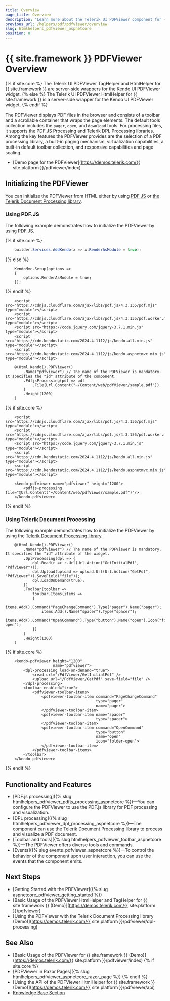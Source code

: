 ```yaml
---
title: Overview
page_title: Overview
description: "Learn more about the Telerik UI PDFViewer component for {{ site.framework }}, and discover its built-in features like the toolbar and the supported events."
previous_url: /helpers/pdf/pdfviewer/overview
slug: htmlhelpers_pdfviewer_aspnetcore
position: 0
---
```


# {{ site.framework }} PDFViewer Overview

{% if site.core %}
The Telerik UI PDFViewer TagHelper and HtmlHelper for {{ site.framework }} are server-side wrappers for the Kendo UI PDFViewer widget.
{% else %}
The Telerik UI PDFViewer HtmlHelper for {{ site.framework }} is a server-side wrapper for the Kendo UI PDFViewer widget.
{% endif %}

The PDFViewer displays PDF files in the browser and consists of a toolbar and a scrollable container that wraps the page elements. The default tools collection includes the `pager`, `open`, and `download` tools. For processing files, it supports the PDF.JS Processing and Telerik DPL Processing libraries. Among the key features the PDFViewer provides are the selection of a PDF processing library, a built-in paging mechanism, virtualization capabilities, a built-in default toolbar collection, and responsive capabilities and page scaling.

* [Demo page for the PDFViewer](https://demos.telerik.com/{{ site.platform }}/pdfviewer/index)

## Initializing the PDFViewer

You can initialize the PDFViewer from HTML either by using [PDF.JS](#using-pdfjs) or [the Telerik Document Processing library](#using-telerik-document-processing).

### Using PDF.JS

The following example demonstrates how to initialize the PDFViewer by using [PDF.JS](https://mozilla.github.io/pdf.js/).

{% if site.core %}
```Program.cs
    builder.Services.AddKendo(x => x.RenderAsModule = true);
```
{% else %}
```Global.asax
    KendoMvc.Setup(options =>
    {
        options.RenderAsModule = true;
    });
```
{% endif %}
```HtmlHelper
    <script src="https://cdnjs.cloudflare.com/ajax/libs/pdf.js/4.3.136/pdf.mjs" type="module"></script>
    <script src="https://cdnjs.cloudflare.com/ajax/libs/pdf.js/4.3.136/pdf.worker.mjs" type="module"></script>
    <script src="https://code.jquery.com/jquery-3.7.1.min.js" type="module"></script>
    <script src="https://cdn.kendostatic.com/2024.4.1112/js/kendo.all.min.js" type="module"></script>
    <script src="https://cdn.kendostatic.com/2024.4.1112/js/kendo.aspnetmvc.min.js" type="module"></script>

    @(Html.Kendo().PDFViewer()
        .Name("pdfviewer") // The name of the PDFViewer is mandatory. It specifies the "id" attribute of the component.
        .PdfjsProcessing(pdf => pdf
            .File(Url.Content("~/Content/web/pdfViewer/sample.pdf"))
        )
        .Height(1200)
    )
```
{% if site.core %}
```TagHelper
    <script src="https://cdnjs.cloudflare.com/ajax/libs/pdf.js/4.3.136/pdf.mjs" type="module"></script>
    <script src="https://cdnjs.cloudflare.com/ajax/libs/pdf.js/4.3.136/pdf.worker.mjs" type="module"></script>
    <script src="https://code.jquery.com/jquery-3.7.1.min.js" type="module"></script>
    <script src="https://cdn.kendostatic.com/2024.4.1112/js/kendo.all.min.js" type="module"></script>
    <script src="https://cdn.kendostatic.com/2024.4.1112/js/kendo.aspnetmvc.min.js" type="module"></script>

    <kendo-pdfviewer name="pdfviewer" height="1200">
        <pdfjs-processing file="@Url.Content("~/Content/web/pdfViewer/sample.pdf")"/>
    </kendo-pdfviewer>
```
{% endif %}

### Using Telerik Document Processing

The following example demonstrates how to initialize the PDFViewer by using the [Telerik Document Processing library](https://docs.telerik.com/devtools/document-processing/introduction).

```HtmlHelper
    @(Html.Kendo().PDFViewer()
        .Name("pdfviewer") // The name of the PDFViewer is mandatory. It specifies the "id" attribute of the widget.
        .DplProcessing(dpl => {
            dpl.Read(r => r.Url(Url.Action("GetInitialPdf", "PdfViewer")));
            dpl.Upload(upload => upload.Url(Url.Action("GetPdf", "PdfViewer")).SaveField("file"));
            dpl.LoadOnDemand(true);
        })
        .Toolbar(toolbar =>
            toolbar.Items(items =>
            {
                items.Add().Command("PageChangeCommand").Type("pager").Name("pager");
                items.Add().Name("spacer").Type("spacer");
                items.Add().Command("OpenCommand").Type("button").Name("open").Icon("folder-open");
            })
        )
        .Height(1200)
    )
```
{% if site.core %}
```TagHelper
    <kendo-pdfviewer height="1200"
                     name="pdfviewer">
        <dpl-processing load-on-demand="true">
            <read url="/PdfViewer/GetInitialPdf" />
            <upload url="/PdfViewer/GetPdf" save-field="file" />
        </dpl-processing>
        <toolbar enabled="true">
            <pdfviewer-toolbar-items>
                <pdfviewer-toolbar-item command="PageChangeCommand"
                                        type="pager"
                                        name="pager">
                </pdfviewer-toolbar-item>
                <pdfviewer-toolbar-item name="spacer"
                                        type="spacer">
                </pdfviewer-toolbar-item>
                <pdfviewer-toolbar-item command="OpenCommand"
                                        type="button"
                                        name="open"
                                        icon="folder-open">
                </pdfviewer-toolbar-item>
            </pdfviewer-toolbar-items>
        </toolbar>
    </kendo-pdfviewer>
```
{% endif %}

## Functionality and Features

* [PDF.js processing]({% slug htmlhelpers_pdfviewer_pdfjs_processing_aspnetcore %})—You can configure the PDFViewer to use the PDF.js library for PDF processing and visualization. 
* [DPL processing]({% slug htmlhelpers_pdfviewer_dpl_processing_aspnetcore %})—The component can use the Telerik Document Processing library to process and visualize a PDF document.
* [Toolbar and tools]({% slug htmlhelpers_pdfviewer_toolbar_aspnetcore %})—The PDFViewer offers diverse tools and commands.
* [Events]({% slug events_pdfviewer_aspnetcore %})—To control the behavior of the component upon user interaction, you can use the events that the component emits.

## Next Steps

* [Getting Started with the PDFViewer]({% slug aspnetcore_pdfviewer_getting_started %})
* [Basic Usage of the PDFViewer HtmlHelper and TagHelper for {{ site.framework }} (Demo)](https://demos.telerik.com/{{ site.platform }}/pdfviewer)
* [Using the PDFViewer with the Telerik Document Processing library (Demo)](https://demos.telerik.com/{{ site.platform }}/pdfviewer/dpl-processing)

## See Also

* [Basic Usage of the PDFViewer for {{ site.framework }} (Demo)](https://demos.telerik.com/{{ site.platform }}/pdfviewer/index)
{% if site.core %}
* [PDFViewer in Razor Pages]({% slug htmlhelpers_pdfviewer_aspnetcore_razor_page %})
{% endif %}
* [Using the API of the PDFViewer HtmlHelper for {{ site.framework }} (Demo)](https://demos.telerik.com/{{ site.platform }}/pdfviewer/api)
* [Knowledge Base Section](/knowledge-base)

